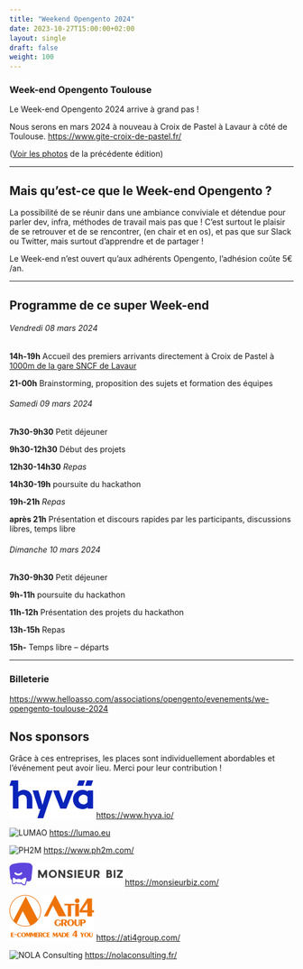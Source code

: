 ```yaml
---
title: "Weekend Opengento 2024"
date: 2023-10-27T15:00:00+02:00
layout: single
draft: false
weight: 100
---
```


### Week-end Opengento Toulouse

Le Week-end Opengento 2024 arrive à grand pas !

Nous serons en mars 2024 à nouveau à Croix de Pastel à Lavaur à côté de Toulouse.
<https://www.gite-croix-de-pastel.fr/>

([Voir les photos](https://opengento.fr/events/weekend-opengento-2022/) de la précédente édition)


------

## Mais qu’est-ce que le Week-end Opengento ?

La possibilité de se réunir dans une ambiance conviviale et détendue pour parler dev, infra, méthodes de travail mais pas que !
C’est surtout le plaisir de se retrouver et de se rencontrer, (en chair et en os), et pas que sur Slack ou Twitter, mais surtout d’apprendre et de partager !

Le Week-end n’est ouvert qu’aux adhérents Opengento, l’adhésion coûte 5€ /an.

------

## Programme de ce super Week-end

###### Vendredi 08 mars 2024

**14h-19h** Accueil des premiers arrivants directement à Croix de Pastel à [1000m de la gare SNCF de Lavaur](https://www.google.fr/maps/dir/croix+de+pastel/Gare+de+Lavaur,+81500+Lavaur/@43.7007481,1.8140766,17z/data=!4m14!4m13!1m5!1m1!1s0x12ae874cf6a42f1b:0x8fa4a92fff29c284!2m2!1d1.8188237!2d43.6979161!1m5!1m1!1s0x12ae80b2c8d28d05:0x56bd9aba7a7d0c08!2m2!1d1.8131458!2d43.70348!3e2)

**21-00h** Brainstorming, proposition des sujets et formation des équipes


###### Samedi 09 mars 2024

**7h30-9h30** Petit déjeuner

**9h30-12h30** Début des projets

**12h30-14h30** *Repas*

**14h30-19h** poursuite du hackathon

**19h-21h** *Repas*

**après 21h** Présentation et discours rapides par les participants, discussions libres, temps libre

###### Dimanche 10 mars 2024

**7h30-9h30** Petit déjeuner

**9h-11h** poursuite du hackathon

**11h-12h** Présentation des projets du hackathon

**13h-15h** Repas

**15h-** Temps libre – départs

------

### Billeterie

https://www.helloasso.com/associations/opengento/evenements/we-opengento-toulouse-2024

## Nos sponsors

Grâce à ces entreprises, les places sont individuellement abordables et l’événement peut avoir lieu. Merci pour leur contribution !

![Hyvä](https://raw.githubusercontent.com/opengento/site-opengento/master/static/img/partners/hyva-small.png "Hyvä")
https://www.hyva.io/

![LUMAO](https://raw.githubusercontent.com/opengento/site-opengento/master/static/img/partners/lumao-small.png "LUMAO")
https://lumao.eu

![PH2M](https://raw.githubusercontent.com/opengento/site-opengento/master/static/img/partners/ph2m-logo.png "PH2M")
https://www.ph2m.com/

![Monsieur Biz](https://raw.githubusercontent.com/opengento/site-opengento/master/static/img/partners/MonsieurBiz.png "Monsieur Biz")
https://monsieurbiz.com/

![ATI4](https://raw.githubusercontent.com/opengento/site-opengento/master/static/img/partners/ATI4-150.png "ATI4")
https://ati4group.com/

![NOLA Consulting](https://raw.githubusercontent.com/opengento/site-opengento/master/static/img/partners/nola-consulting-logo.png "NOLA Consulting")
https://nolaconsulting.fr/
